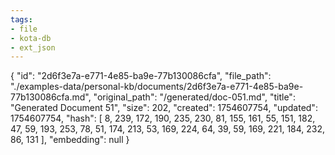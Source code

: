 ```yaml
---
tags:
- file
- kota-db
- ext_json
---
```

{
  "id": "2d6f3e7a-e771-4e85-ba9e-77b130086cfa",
  "file_path": "./examples-data/personal-kb/documents/2d6f3e7a-e771-4e85-ba9e-77b130086cfa.md",
  "original_path": "/generated/doc-051.md",
  "title": "Generated Document 51",
  "size": 202,
  "created": 1754607754,
  "updated": 1754607754,
  "hash": [
    8,
    239,
    172,
    190,
    235,
    230,
    81,
    155,
    161,
    55,
    151,
    182,
    47,
    59,
    193,
    253,
    78,
    51,
    174,
    213,
    53,
    169,
    224,
    64,
    39,
    59,
    169,
    221,
    184,
    232,
    86,
    131
  ],
  "embedding": null
}